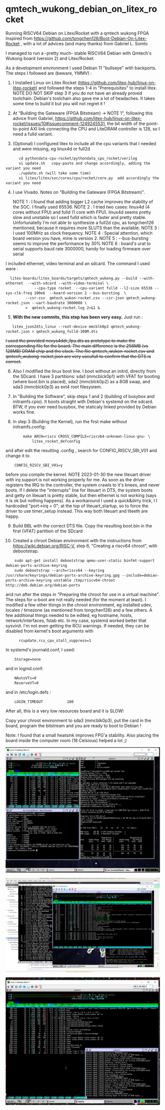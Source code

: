 # qmtech_wukong_debian_on_litex_rocket
Running RISCV64 Debian on Litex/Rocket with a qmtech wukong FPGA 
Inspired from https://github.com/tongchen126/Boot-Debian-On-Litex-Rocket , with a lot of advices (and many thanks) from Gabriel L. Somlo

I managed to run a -pretty much- stable RISCV64 Debian with Qmtech's Wukong board (version 2) and Litex/Rocket.

As a development environment I used Debian 11 "bullseye" with backports. The steps I followed are (beware, YMMV) :

1) I Installed Linux on Litex Rocket (https://github.com/litex-hub/linux-on-litex-rocket) and followed the steps 1-4 in "Prerequisites" to install litex.
NOTE DO NOT SKIP step 3 if you do not have an already proved toolchain. Debian's toolchain also gave me a lot of headaches. It takes some time to build it but you will not regret it ! 

2) At "Building the Gateware (FPGA Bitstream) -> NOTE 1", following this advice from Gabriel, https://github.com/litex-hub/linux-on-litex-rocket/issues/10#issuecomment-1249245531, the bit width of the point-to-point AXI link connecting the CPU and LiteDRAM controller is 128, so I need a fulld variant.

3) (Optional) I configured litex to include all the cpu variants that I needed and were missing, eg linux4d or full2d

```
      cd pythondata-cpu-rocket/pythondata_cpu_rocket/verilog
      vi update.sh   copy-paste and change accordingly, adding the variant you need
      ./update.sh (will take some time)
      vi litex/litex/soc/cores/cpu/rocket/core.py  add accordingly the variant you need
```
4) I use Vivado. Notes on "Building the Gateware (FPGA Bitstream)".

	NOTE 1 : I found that adding bigger L2 cache improves the stability of the SOC. I finally used 65536.
	NOTE 2 :  I tried two cases: linux4d (4 cores without FPU) and fulld (1 core with FPU). linux4d seems pretty slow and unstable so I used fulld which is faster and pretty stable. Unfortunatelly I'm not able to synthesize a full2d cpu, as tongchen126 mentioned, because it requires more SLUTS than the available.
	NOTE 3 : I used 100MHz as clock frequency.
	NOTE 4 : Special attention, which board version you have, mine is version 2.
	NOTE 5 : --bus-bursting seems to improve the performance by 30%
	NOTE 6 : board's urat to serial supports baud rate 3000000, handy for loading firmware over serial

I included ethernet, video terminal and an sdcard.  The command I used were :

```  
  litex-boards/litex_boards/targets/qmtech_wukong.py --build --with-ethernet  --with-sdcard --with-video-terminal \
             --cpu-type rocket  --cpu-variant fulld --l2-size 65536 --sys-clk-freq 100e6  --board-version 2 --bus-bursting  \
	     --csr-csv  qmtech_wukon-rocket.csv --csr-json qmtech_wukong-rocket.json --uart-baudrate 3000000 \
	     >  qmtech_wukong-rocket.log 2>&1 &
```

5) **With the new commits, this step has been very easy.** Just run :
```
   litex_json2dts_linux --root-device mmcblk0p3 qmtech_wukong-rocket.json > qmtech_wukong_fulld-100M.dts
```

~~I used the provided nexys4ddr_fpu.dts as prototype to make the corresponding file for the board. The main difference is the 256MB (vs 128MB) DRAM chip and the clock. The file qmtech_wukon-rocket.csv and qmtech_wukong-rocket.json are very useufull to confirm that the DTS is correct.~~

6) Also I modified the linux boot line. I boot without an initrd, directly from the SDcard. I have 3 partitions:  sda1 (mmcblck0p1) with VFAT for booting (where boot.bin is placed), sda2 (mmcblck0p2) as a 8GB swap, and sda3 (mmcblck0p3) as ext4 root filesystem.

7) In "Building the Software", skip steps 1 and 2 (building of busybox and initramfs.cpio). It boots straight with Debian's systemd on the sdcard. BTW, if you ever need busybox, the staticaly linked provided by Debian works fine.

8) In step 3 (Building the Kernel), run the first make without initramfs.config:
```
		make ARCH=riscv CROSS_COMPILE=riscv64-unknown-linux-gnu- \
			litex_rocket_defconfig 
```

and after edit the resulting .config , search for CONFIG_RISCV_SBI_V01 and change it to 
```
	CONFIG_RISCV_SBI_V01=y
```

before you compile the kernel.
	NOTE 2023-01-30  the new liteuart driver with irq support is not working properly for me. As soon as the driver registers the IRQ to the controller,
	                 the system crawls to it's knees, and never boots. If I delete the "interrupts" line for liteuart in DTS, the system boots and
			 getty on liteuart is pretty stable, but then ethernet is not working (says it is ok but nothing happens). As a workaround I used a
			 quick&dirty trick, I I hardcoded "port->irq = 0"; at the top of liteuart_startup, so to force the driver to use timer_setup instead.
			 This way both liteuart and liteeth are happy.

9) Build BBL with the correct DTS file. Copy the resulting boot.bin in the first (VFAT) partition of the SDcard

10) Created a chroot Debian environment with the instructions from https://wiki.debian.org/RISC-V, step 6, "Creating a riscv64 chroot", with debootstrap. 
```
	sudo apt-get install debootstrap qemu-user-static binfmt-support debian-ports-archive-keyring
	sudo debootstrap --arch=riscv64 --keyring /usr/share/keyrings/debian-ports-archive-keyring.gpg --include=debian-ports-archive-keyring unstable /tmp/riscv64-chroot http://deb.debian.org/debian-ports
```

and run after the steps in "Preparing the chroot for use in a virtual machine". The steps for u-boot are not really needed (for the moment at least). I modified a few other things in the chroot environment, eg  installed udev, locales / timezone (as mentioned from tongchen126) and a few others. A few additional things needed to be edited, eg hostname, hosts, network/interfaces, fstab etc. In my case, systemd worked better that sysvinit. I'm not even getting the RCU warnings. If needed, they can be disabled from kernel's boot arguments with 
```
      rcupdate.rcu_cpu_stall_suppress=1
```   

In systemd's journald.conf, I used:
```
	Storage=none
```

and in logind.conf:
```
	NAutoVTs=0
	ReserveVT=0
```

and in /etc/login.defs :
```
	LOGIN_TIMEOUT           180
```

After all, this is a very low resources board and it is SLOW!    

Copy your chroot environment to sda3 (mmcblk0p3), put the card in the board, program the bitstream and you are ready to boot to Debian !

Note: I found that a small heatsink improves FPG'a stability. Also placing the board inside the computer room (18 Celsious) helped a lot ;)

![Screenshot](vncviewer-snapshot.jpg)


![Screenshot](without_liteUart.jpg)


![Screenshot](Clipboard02.jpg)
